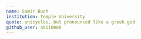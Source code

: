 ```yaml
---
name: Samir Buch
institution: Temple University
quote: unicycles, but pronounced like a greek god
github_user: akii0008
---
```

